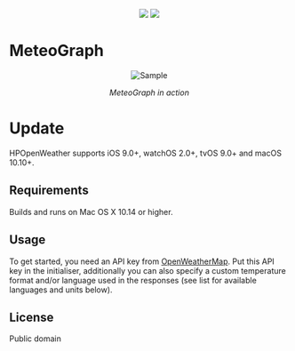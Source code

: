 <p align="center">
<img src="https://img.shields.io/badge/Swift-5.0-orange.svg" />
<img src="https://img.shields.io/badge/platforms-mac-brightgreen.svg?style=flat" />
</p>




MeteoGraph
========

<p align="center">
<img src="Doc/MeteoGraph.png" alt="Sample">
<p align="center">
<em>MeteoGraph in action</em>
</p>
</p>



# Update

HPOpenWeather supports iOS 9.0+, watchOS 2.0+, tvOS 9.0+ and macOS 10.10+. 




Requirements
------------
Builds and runs on Mac OS X 10.14 or higher. 







Usage
-----
To get started, you need an API key from [OpenWeatherMap](https://openweathermap.org). Put this API key in the initialiser, additionally you can also specify a custom temperature format and/or language used in the responses (see list for available languages and units below).



License
-------
Public domain





